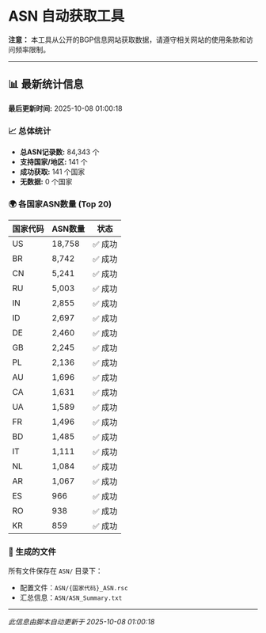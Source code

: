 # ASN 自动获取工具

**注意：** 本工具从公开的BGP信息网站获取数据，请遵守相关网站的使用条款和访问频率限制。

---

## 📊 最新统计信息

**最后更新时间:** 2025-10-08 01:00:18

### 📈 总体统计
- **总ASN记录数:** 84,343 个
- **支持国家/地区:** 141 个
- **成功获取:** 141 个国家
- **无数据:** 0 个国家


### 🌍 各国家ASN数量 (Top 20)

| 国家代码 | ASN数量 | 状态 |
|---------|---------|------|
| US | 18,758 | ✅ 成功 |
| BR | 8,742 | ✅ 成功 |
| CN | 5,241 | ✅ 成功 |
| RU | 5,003 | ✅ 成功 |
| IN | 2,855 | ✅ 成功 |
| ID | 2,697 | ✅ 成功 |
| DE | 2,460 | ✅ 成功 |
| GB | 2,245 | ✅ 成功 |
| PL | 2,136 | ✅ 成功 |
| AU | 1,696 | ✅ 成功 |
| CA | 1,631 | ✅ 成功 |
| UA | 1,589 | ✅ 成功 |
| FR | 1,496 | ✅ 成功 |
| BD | 1,485 | ✅ 成功 |
| IT | 1,111 | ✅ 成功 |
| NL | 1,084 | ✅ 成功 |
| AR | 1,067 | ✅ 成功 |
| ES | 966 | ✅ 成功 |
| RO | 938 | ✅ 成功 |
| KR | 859 | ✅ 成功 |

### 📁 生成的文件

所有文件保存在 `ASN/` 目录下：
- 配置文件：`ASN/{国家代码}_ASN.rsc`
- 汇总信息：`ASN/ASN_Summary.txt`

---

*此信息由脚本自动更新于 2025-10-08 01:00:18*
